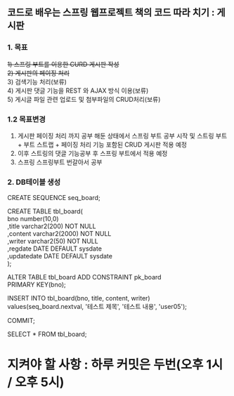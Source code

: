 ## 코드로 배우는 스프링 웹프로젝트 책의 코드 따라 치기 : 게시판

### 1. 목표
~~1) 스프링 부트를 이용한 CURD 게시판 작성~~  
~~2) 게시판의 페이징 처리~~   
3) 검색기능 처리(보류)  
4) 게시판 댓글 기능을 REST 와 AJAX 방식 이용(보류)   
5) 게시글 파일 관련 업로드 및 첨부파일의 CRUD처리(보류)   

### 1.2 목표변경
1) 게시판 페이징 처리 까지 공부 해둔 상태에서 스프링 부트 공부 시작 및 스트링 부트 + 부트 스트랩 + 페이징 처리 기능 포함된 CRUD 게시판 적용 예정
2) 이후 스트링의 댓글 기능공부 후 스프링 부트에서 적용 예정
3) 스프링 스프링부트 번갈아서 공부

### 2. DB테이블 생성
CREATE SEQUENCE	seq_board;

CREATE TABLE tbl_board(   
	bno number(10,0)  
	,title varchar2(200) NOT NULL  
	,content varchar2(2000) NOT NULL  
	,writer varchar2(50) NOT NULL  
	,regdate DATE DEFAULT sysdate  
	,updatedate DATE DEFAULT sysdate   
);

ALTER TABLE tbl_board ADD CONSTRAINT pk_board   
PRIMARY KEY(bno);

INSERT INTO tbl_board(bno, title, content, writer)    
values(seq_board.nextval, '테스트 제목', '테스트 내용', 'user05');

COMMIT;

SELECT * FROM tbl_board;



# 지켜야 할 사항 : 하루 커밋은 두번(오후 1시 / 오후 5시)
